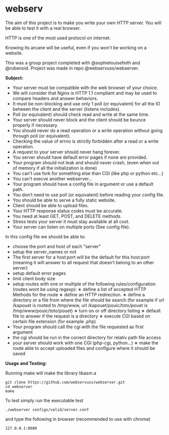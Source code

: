# webserv

The aim of this project is to make you write your own HTTP server. You will be able to test it with a real browser. 

HTTP is one of the most used protocol on internet. 

Knowing its arcane will be useful, even if you won't be working on a website.

This was a group project completed with @sophielouisefeith and @rubenoid. Project was made in repo @webservuss/webserver.


**Subject:**
- Your server must be compatible with the web browser of your choice.
- We will consider that Nginx is HTTP 1.1 compliant and may be used to compare headers and answer behaviors.
- It must be non-blocking and use only 1 poll (or equivalent) for all the IO between the client and the server (listens includes).
- Poll (or equivalent) should check read and write at the same time.
- Your server should never block and the client should be bounce properly if necessary.
- You should never do a read operation or a write operation without going through poll (or equivalent).
- Checking the value of errno is strictly forbidden after a read or a write operation.
- A request to your server should never hang forever.
- You server should have default error pages if none are provided.
-  Your program should not leak and should never crash, (even when out of memory if all the initialization is done)
- You can’t use fork for something else than CGI (like php or python etc...)
- You can’t execve another webserver...
- Your program should have a config file in argument or use a default path.
- You don’t need to use poll (or equivalent) before reading your config file.
- You should be able to serve a fully static website.
- Client should be able to upload files.
- Your HTTP response status codes must be accurate.
- You need at least GET, POST, and DELETE methods.
- Stress tests your server it must stay available at all cost.
- Your server can listen on multiple ports (See config file).

In this config file we should be able to: 
  - choose the port and host of each "server"
  - setup the server_names or not
  - The first server for a host:port will be the default for this host:port (meaning it will answer to all request that doesn’t belong to an other server)
  - setup default error pages
  - limit client body size
  - setup routes with one or multiple of the following rules/configuration (routes wont be using regexp):
    ∗ define a list of accepted HTTP Methods for the route
    ∗ define an HTTP redirection.
    ∗ define a directory or a file from where the file should be search (for example if url /kapouet is rooted to /tmp/www, url /kapouet/pouic/toto/pouet is /tmp/www/pouic/toto/pouet)
    ∗ turn on or off directory listing
    ∗ default file to answer if the request is a directory
    ∗ execute CGI based on certain file extension (for example .php)
  -  Your program should call the cgi with the file requested as first argument
  - the cgi should be run in the correct directory for relativ path file access
  - your server should work with one CGI (php-cgi, python...)
    ∗ make the route able to accept uploaded files and configure where it should be saved
    
 
**Usage and Testing:**

Running make will make the library libasm.a

```
git clone https://github.com/webservuss/webserver.git
cd webserver
make
```

To test simply run the executable test

```
./webserver configs/valid/server.conf
```
and type the following in browser (recommended to use with chrome)
```
127.0.0.1:8080
```
